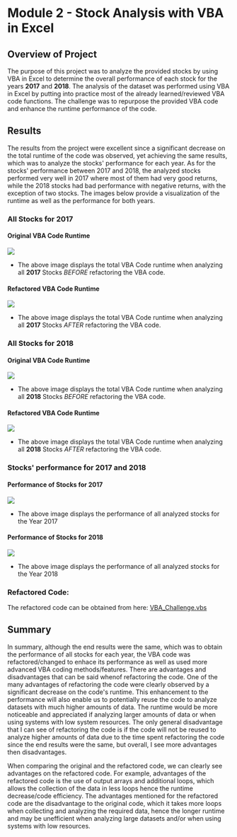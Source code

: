 # Module 2 - Stock Analysis with VBA in Excel

## Overview of Project
The purpose of this project was to analyze the provided stocks by using VBA in Excel to determine the overall performance of each stock for the years **2017** and **2018**.  The analysis of the dataset was performed using VBA in Excel by putting into practice most of the already learned/reviewed VBA code functions.  The challenge was to repurpose the provided VBA code and enhance the runtime performance of the code.

## Results
The results from the project were excellent since a significant decrease on the total runtime of the code was observed, yet achieving the same results, which was to analyze the stocks' performance for each year.  As for the stocks' performance between 2017 and 2018, the analyzed stocks performed very well in 2017 where most of them had very good returns, while the 2018 stocks had bad performance with negative returns, with the exception of two stocks.  The images below provide a visualization of the runtime as well as the performance for both years.


### All Stocks for 2017
#### Original VBA Code Runtime
<image src="./Resources/VBA_Challenge_2017-OriginalCodeRuntime.png">

- The above image displays the total VBA Code runtime when analyzing all **2017** Stocks _BEFORE_ refactoring the VBA code.

#### Refactored VBA Code Runtime
<image src="./Resources/VBA_Challenge_2017.png">

- The above image displays the total VBA Code runtime when analyzing all **2017** Stocks _AFTER_ refactoring the VBA code.


### All Stocks for 2018

#### Original VBA Code Runtime
<image src="./Resources/VBA_Challenge_2018-OriginalCodeRuntime.png">

- The above image displays the total VBA Code runtime when analyzing all **2018** Stocks _BEFORE_ refactoring the VBA code.

#### Refactored VBA Code Runtime
<image src="./Resources/VBA_Challenge_2018.png">

- The above image displays the total VBA Code runtime when analyzing all **2018** Stocks  _AFTER_ refactoring the VBA code.



### Stocks' performance for 2017 and 2018
#### Performance of Stocks for 2017
<image src="./Resources/VBA_Challenge_2017-StocksPerformance.png">

- The above image displays the performance of all analyzed stocks for the Year 2017
  
#### Performance of Stocks for 2018
<image src="./Resources/VBA_Challenge_2018-StocksPerformance.png">

- The above image displays the performance of all analyzed stocks for the Year 2018

### Refactored Code:
The refactored code can be obtained from here: [VBA_Challenge.vbs](https://github.com/eldarias/stock-analysis/blob/main/VBA_Challenge.vbs)



## Summary
In summary, although the end results were the same, which was to obtain the performance of all stocks for each year, the VBA code was refactored/changed to enhace its performance as well as used more advanced VBA coding methods/features.  There are advantages and disadvantages that can be said whenof refactoring the code.  One of the many advantages of refactoring the code were clearly observed by a significant decrease on the code's runtime.  This enhancement to the performance will also enable us to potentially reuse the code to analyze datasets with much higher amounts of data.  The runtime would be more noticeable and appreciated if analyzing larger amounts of data or when using systems with low system resources.  The only general disadvantage that I can see of refactoring the code is if the code will not be reused to analyze higher amounts of data due to the time spent refactoring the code since the end results were the same, but overall, I see more advantages then disadvantages.

When comparing the original and the refactored code, we can clearly see advantages on the refactored code.  For example, advantages of the refactored code is the use of output arrays and additional loops, which allows the collection of the data in less loops hence the runtime decrease/code efficiency.  The advantages mentioned for the refactored code are the disadvantage to the original code, which it takes more loops when collecting and analyzing the required data, hence the longer runtime and may be unefficient when analyzing large datasets and/or when using systems with low resources.